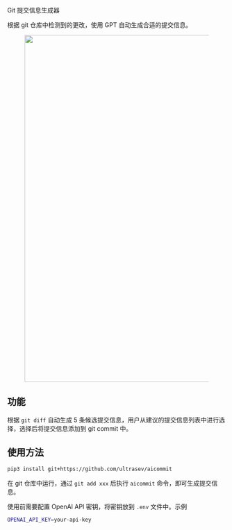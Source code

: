 Git 提交信息生成器

根据 git 仓库中检测到的更改，使用 GPT 自动生成合适的提交信息。

<figure style="text-align: left; radius:10pt">
    <img src="https://host.ddot.cc/tmp_output.gif" width="800" />
</figure>

## 功能

根据 `git diff` 自动生成 5 条候选提交信息，用户从建议的提交信息列表中进行选择，选择后将提交信息添加到 git commit 中。

## 使用方法

```bash
pip3 install git+https://github.com/ultrasev/aicommit
```

在 git 仓库中运行，通过 `git add xxx` 后执行 `aicommit` 命令，即可生成提交信息。

使用前需要配置 OpenAI API 密钥，将密钥放到 `.env` 文件中。示例

```bash
OPENAI_API_KEY=your-api-key
```
